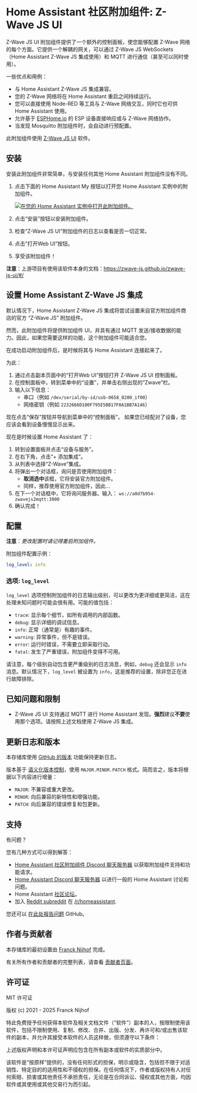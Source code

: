 # Home Assistant 社区附加组件: Z-Wave JS UI

Z-Wave JS UI 附加组件提供了一个额外的控制面板，使您能够配置 Z-Wave 网络的每个方面。它提供一个解耦的网关，可以通过 Z-Wave JS WebSockets（Home Assistant Z-Wave JS 集成使用）和 MQTT 进行通信（甚至可以同时使用）。

一些优点和用例：

- 与 Home Assistant Z-Wave JS 集成兼容。
- 您的 Z-Wave 网络将在 Home Assistant 重启之间持续运行。
- 您可以直接使用 Node-RED 等工具与 Z-Wave 网络交互，同时它也可供 Home Assistant 使用。
- 允许基于 [ESPHome.io][esphome] 的 ESP 设备直接响应或与 Z-Wave 网络协作。
- 当发现 Mosquitto 附加组件时，会自动进行预配置。

此附加组件使用 [Z-Wave JS UI][zwave-js-ui] 软件。

## 安装

安装此附加组件非常简单，与安装任何其他 Home Assistant 附加组件没有不同。

1. 点击下面的 Home Assistant My 按钮以打开您 Home Assistant 实例中的附加组件。

   [![在您的 Home Assistant 实例中打开此附加组件。][addon-badge]][addon]

1. 点击“安装”按钮以安装附加组件。
1. 检查“Z-Wave JS UI”附加组件的日志以查看是否一切正常。
1. 点击“打开Web UI”按钮。
1. 享受该附加组件！

**注意**：上游项目有使用该软件本身的文档：<https://zwave-js.github.io/zwave-js-ui/#/>

## 设置 Home Assistant Z-Wave JS 集成

默认情况下，Home Assistant Z-Wave JS 集成将尝试设置来自官方附加组件商店的官方 “Z-Wave JS” 附加组件。

然而，此附加组件将提供附加组件 UI，并具有通过 MQTT 发送/接收数据的能力。因此，如果您需要这样的功能，这个附加组件可能适合您。

在成功启动附加组件后，是时候将其与 Home Assistant 连接起来了。

为此：

1. 通过点击副本页面中的“打开Web UI”按钮打开 Z-Wave JS UI 控制面板。
1. 在控制面板中，转到菜单中的“设置”，并单击右侧出现的“Zwave”栏。
1. 输入以下信息：
   - 串口（例如 `/dev/serial/by-id/usb-0658_0200_if00`）
   - 网络密钥（例如 `2232666D100F795E5BB17F0A1BB7A146`）

现在点击“保存”按钮并导航到菜单中的“控制面板”。
如果您已经配对了设备，您应该会看到设备慢慢显示出来。

现在是时候设置 Home Assistant 了：

1. 转到设置面板并点击“设备与服务”。
1. 在右下角，点击“+ 添加集成”。
1. 从列表中选择“Z-Wave”集成。
1. 将弹出一个对话框，询问是否使用附加组件：
   - **取消选中**该框，它将安装官方附加组件。
   - 同样，推荐使用官方附加组件，因此...
1. 在下一个对话框中，它将询问服务器。输入：
   `ws://a0d7b954-zwavejs2mqtt:3000`
1. 确认完成！

## 配置

**注意**：_更改配置时请记得重启附加组件。_

附加组件配置示例：

```yaml
log_level: info
```

### 选项: `log_level`

`log_level` 选项控制附加组件的日志输出级别，可以更改为更详细或更简洁，这在处理未知问题时可能会很有用。可能的值包括：

- `trace`: 显示每个细节，如所有调用的内部函数。
- `debug`: 显示详细的调试信息。
- `info`: 正常（通常是）有趣的事件。
- `warning`: 异常事件，但不是错误。
- `error`: 运行时错误，不需要立即采取行动。
- `fatal`: 发生了严重错误，附加组件变得不可用。

请注意，每个级别自动包含更严重级别的日志消息，例如，`debug` 还会显示 `info` 消息。默认情况下，`log_level` 被设置为 `info`，这是推荐的设置，除非您正在进行故障排除。

## 已知问题和限制

- Z-Wave JS UI 支持通过 MQTT 进行 Home Assistant 发现。**强烈**建议**不要**使用那个选项。请按照上述文档使用 Z-Wave JS 集成。

## 更新日志和版本

本存储库使用 [GitHub 的版本][releases] 功能保持更新日志。

版本基于 [语义化版本控制][semver]，使用 `MAJOR.MINOR.PATCH` 格式。简而言之，版本将根据以下内容进行增量：

- `MAJOR`: 不兼容或重大更改。
- `MINOR`: 向后兼容的新特性和增强功能。
- `PATCH`: 向后兼容的错误修复和包更新。

## 支持

有问题？

您有几种方式可以得到解答：

- [Home Assistant 社区附加组件 Discord 聊天服务器][discord] 以获取附加组件支持和功能请求。
- [Home Assistant Discord 聊天服务器][discord-ha] 以进行一般的 Home Assistant 讨论和问题。
- Home Assistant [社区论坛][forum]。
- 加入 [Reddit subreddit][reddit] 在 [/r/homeassistant][reddit].

您还可以 [在此处报告问题][issue] GitHub。

## 作者与贡献者

本存储库的最初设置由 [Franck Nijhof][frenck] 完成。

有关所有作者和贡献者的完整列表，请查看 [贡献者页面][contributors]。

## 许可证

MIT 许可证

版权 (c) 2021 - 2025 Franck Nijhof

特此免费授予任何获得本软件及相关文档文件（“软件”）副本的人，按限制使用该软件，包括不限制使用、复制、修改、合并、出版、分发、再许可和/或出售该软件的副本，并允许其接受本软件的人员这样做，但须遵守以下条件：

上述版权声明和本许可证声明应包含在所有副本或软件的实质部分中。

该软件是“按原样”提供的，没有任何形式的担保，明示或隐含，包括但不限于对适销性、特定目的的适用性和不侵权的担保。在任何情况下，作者或版权持有人对任何索赔、损害或其他责任不承担责任，无论是在合同诉讼、侵权或其他方面，均因软件或其使用或其他交易行为而引起。

[addon-badge]: https://my.home-assistant.io/badges/supervisor_addon.svg
[addon]: https://my.home-assistant.io/redirect/supervisor_addon/?addon=a0d7b954_zwavejs2mqtt&repository_url=https%3A%2F%2Fgithub.com%2Fhassio-addons%2Frepository
[contributors]: https://github.com/hassio-addons/addon-zwave-js-ui/graphs/contributors
[discord-ha]: https://discord.gg/c5DvZ4e
[discord]: https://discord.me/hassioaddons
[esphome]: https://esphome.io/components/mqtt.html#on-message-trigger
[forum-shield]: https://img.shields.io/badge/community-forum-brightgreen.svg
[forum]: https://community.home-assistant.io/?u=frenck
[frenck]: https://github.com/frenck
[issue]: https://github.com/hassio-addons/addon-zwave-js-ui/issues
[reddit]: https://reddit.com/r/homeassistant
[releases]: https://github.com/hassio-addons/addon-zwave-js-ui/releases
[semver]: https://semver.org/spec/v2.0.0.html
[zwave-js-ui]: https://github.com/zwave-js/zwave-js-ui